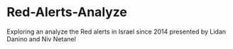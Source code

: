 # Red-Alerts-Analyze
Exploring an analyze the Red alerts in Israel since 2014
presented by Lidan Danino and Niv Netanel
